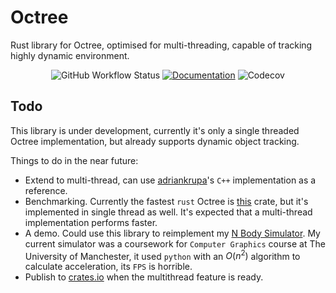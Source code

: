 # Octree
Rust library for Octree, optimised for multi-threading, capable of tracking highly dynamic environment.

<div align="center">

![GitHub Workflow Status](https://img.shields.io/github/actions/workflow/status/WenqingZong/Octree/rust_ci.yml?style=for-the-badge)
[![Documentation](https://img.shields.io/badge/Doc-Read-blue?style=for-the-badge)](https://wenqingzong.github.io/Octree/octree/index.html)
![Codecov](https://img.shields.io/codecov/c/github/WenqingZong/Octree?style=for-the-badge)

</div>

## Todo
This library is under development, currently it's only a single threaded Octree implementation, but already supports dynamic object tracking.

Things to do in the near future:
 - Extend to multi-thread, can use [adriankrupa](https://github.com/adriankrupa/Octree)'s `C++` implementation as a reference.
 - Benchmarking. Currently the fastest `rust` Octree is [this](https://crates.io/crates/octree) crate, but it's implemented in single thread as well. It's expected that a multi-thread implementation performs faster.
 - A demo. Could use this library to reimplement my [N Body Simulator](https://github.com/WenqingZong/N-Body-Simulator). My current simulator was a coursework for `Computer Graphics` course at The University of Manchester, it used `python` with an $O(n^2)$ algorithm to calculate acceleration, its `FPS` is horrible.
 - Publish to [crates.io](https://crates.io) when the multithread feature is ready.